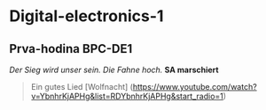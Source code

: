 # Digital-electronics-1

## Prva-hodina BPC-DE1

*Der Sieg wird unser sein.*
_Die Fahne hoch._ 
**SA marschiert**

>Ein gutes Lied [Wolfnacht] (https://www.youtube.com/watch?v=YbnhrKjAPHg&list=RDYbnhrKjAPHg&start_radio=1)

